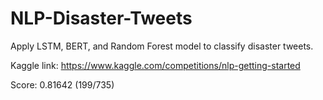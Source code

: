 # NLP-Disaster-Tweets

Apply LSTM, BERT, and Random Forest model to classify disaster tweets.

Kaggle link: https://www.kaggle.com/competitions/nlp-getting-started

Score: 0.81642 (199/735)
